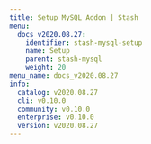 ```yaml
---
title: Setup MySQL Addon | Stash
menu:
  docs_v2020.08.27:
    identifier: stash-mysql-setup
    name: Setup
    parent: stash-mysql
    weight: 20
menu_name: docs_v2020.08.27
info:
  catalog: v2020.08.27
  cli: v0.10.0
  community: v0.10.0
  enterprise: v0.10.0
  version: v2020.08.27
---
```


